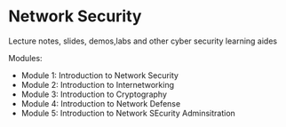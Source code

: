 # Network Security
Lecture notes, slides, demos,labs and other cyber security learning aides

Modules:

- Module 1: Introduction to Network Security
- Module 2: Introduction to Internetworking
- Module 3: Introduction to Cryptography
- Module 4: Introduction to Network Defense
- Module 5: Introduction to Network SEcurity Adminsitration
